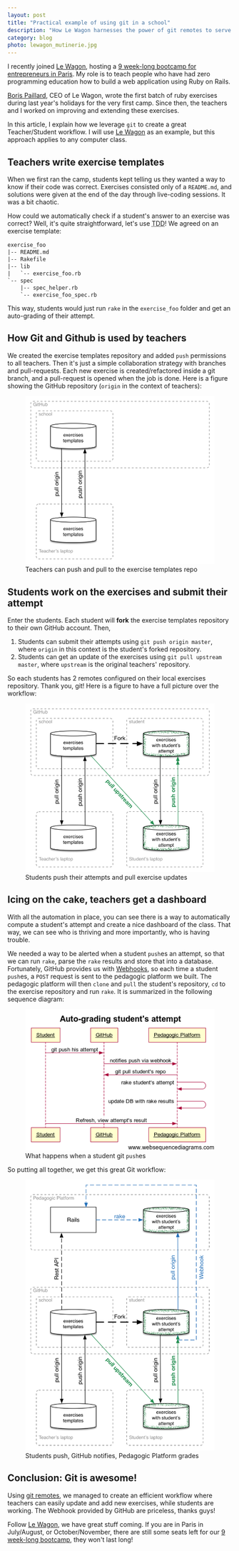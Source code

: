 ```yaml
---
layout: post
title: "Practical example of using git in a school"
description: "How Le Wagon harnesses the power of git remotes to serve exercises to students"
category: blog
photo: lewagon_mutinerie.jpg
---
```


I recently joined [Le Wagon](http://www.lewagon.org/), hosting a
[9 week-long bootcamp for entrepreneurs in Paris](http://www.lewagon.org/premiere).
My role is to teach people who have had zero programming education how to build
a web application using Ruby on Rails.

[Boris Paillard](https://www.linkedin.com/pub/boris-paillard/70/226/867), CEO of Le Wagon,
wrote the first batch of ruby exercises during last year's
holidays for the very first camp. Since then, the teachers and I worked on improving and extending these exercises.

In this article, I explain how we leverage `git` to create a great Teacher/Student
workflow. I will use [Le Wagon](http://www.lewagon.org/) as an example, but this approach applies to any computer class.

## Teachers write exercise templates

When we first ran the camp, students kept telling us they wanted a way to know if their code was correct. Exercises consisted only of a `README.md`, and solutions were
given at the end of the day through live-coding sessions. It was a bit chaotic.

How could we automatically check if a student's answer to an exercise was correct? Well, it's quite straightforward, let's use <acronym title="Test Driven Development">TDD</acronym>!
We agreed on an exercise template:

```
exercise_foo
|-- README.md
|-- Rakefile
|-- lib
|   `-- exercise_foo.rb
`-- spec
    |-- spec_helper.rb
    `-- exercise_foo_spec.rb
```

This way, students would just run `rake` in the `exercise_foo` folder and get an
auto-grading of their attempt.

## How Git and Github is used by teachers

We created the exercise templates repository
and added `push` permissions to all teachers. Then it's just a simple collaboration strategy
with branches and pull-requests. Each new exercise is created/refactored inside a git branch,
and a pull-request is opened when the job is done. Here is a figure showing the
GitHub repository (`origin` in the context of teachers):

<figure class="center">
  <img class="two-third" src="/images/posts/git-teachers.png" alt="Teachers push and pull to GitHub">
  <figcaption>Teachers can push and pull to the exercise templates repo</figcaption>
</figure>

## Students work on the exercises and submit their attempt

Enter the students. Each student will **fork** the exercise templates repository to their
own GitHub account. Then,

1. Students can submit their attempts using `git push origin master`, where `origin` in this
context is the student's forked repository.
1. Students can get an update of the exercises using `git pull upstream master`, where `upstream`
is the original teachers' repository.

So each students has 2 remotes configured on their local exercises repository. Thank you, git!
Here is a figure to have a full picture over the workflow:

<figure class="center">
  <img class="two-third" src="/images/posts/git-students.png" alt="Students push their attempts">
  <figcaption>Students push their attempts and pull exercise updates</figcaption>
</figure>

## Icing on the cake, teachers get a dashboard

With all the automation in place, you can see there is a way to automatically compute a
student's attempt and create a nice dashboard of the class. That way, we can see who is
thriving and more importantly, who is having trouble.

We needed a way to be alerted when a student `push`es an attempt, so that we can run
`rake`, parse the `rake` results and store that into a database. Fortunately, GitHub
provides us with [Webhooks](https://developer.github.com/v3/repos/hooks/), so each
time a student `push`es, a `POST` request is sent to the pedagogic platform we built.
The pedagogic platform will then `clone` and `pull` the student's repository, `cd`
to the exercise repository and run `rake`. It is summarized in the following
sequence diagram:

<figure class="center">
  <img class="two-third" src="/images/posts/kitt-sequencedigram.png" alt="Pedagogic Platform is notified by GitHub via a Webhook">
  <figcaption>What happens when a student git <code>push</code>es</figcaption>
</figure>

So putting all together, we get this great Git workflow:

<figure class="center">
  <img class="two-third" src="/images/posts/git-kitt.png" alt="Git is powerful">
  <figcaption>Students push, GitHub notifies, Pedagogic Platform grades</figcaption>
</figure>

## Conclusion: Git is awesome!

Using [git remotes](http://git-scm.com/book/en/Git-Basics-Working-with-Remotes), we managed
to create an efficient workflow where teachers can easily update and add new exercises,
while students are working. The Webhook provided by GitHub are priceless, thanks guys!

Follow [Le Wagon](https://twitter.com/intent/follow?screen_name=Lewagonparis), we have great stuff coming. If you are in Paris in July/August, or October/November, there are still some seats left for our <a href="http://www.lewagon.org/premiere">9 week-long bootcamp</a>, they won't last long!

